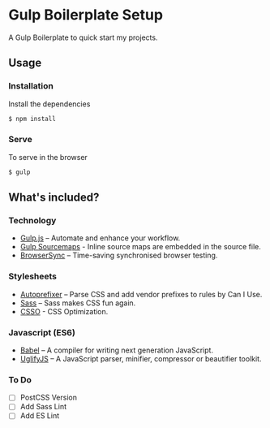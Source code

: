 # Gulp Boilerplate Setup

A  Gulp Boilerplate to quick start my projects.

## Usage

### Installation

Install the dependencies

```sh
$ npm install
```

### Serve
To serve in the browser

```sh
$ gulp
```

## What's included?

### Technology

- [Gulp.js](http://gulpjs.com/) – Automate and enhance your workflow.
- [Gulp Sourcemaps](https://github.com/gulp-sourcemaps/gulp-sourcemaps) - Inline source maps are embedded in the source file.
- [BrowserSync](https://www.browsersync.io/) – Time-saving synchronised browser testing.


### Stylesheets

- [Autoprefixer](https://github.com/postcss/autoprefixer) – Parse CSS and add vendor prefixes to rules by Can I Use.
- [Sass](http://sass-lang.com/) – Sass makes CSS fun again.
- [CSSO](http://css.github.io/csso/) - CSS Optimization.


### Javascript (ES6)

- [Babel](https://babeljs.io/) – A compiler for writing next generation JavaScript.
- [UglifyJS](https://github.com/mishoo/UglifyJS2) – A JavaScript parser, minifier, compressor or beautifier toolkit.


### To Do

- [ ] PostCSS Version
- [ ] Add Sass Lint
- [ ] Add ES Lint